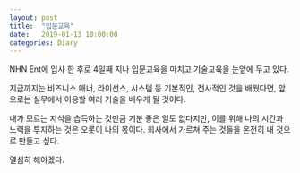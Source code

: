 ```yaml
---
layout: post
title:  "입문교육"
date:   2019-01-13 10:00:00
categories: Diary
---
```

NHN Ent에 입사 한 후로 4일째 지나 입문교육을 마치고 기술교육을 눈앞에 두고 있다.


지금까지는 비즈니스 매너, 라이선스, 시스템 등 기본적인, 전사적인 것을 배웠다면,
앞으로는 실무에서 이용할 여러 기술을 배우게 될 것이다.


내가 모르는 지식을 습득하는 것만큼 기분 좋은 일도 없다지만, 이를 위해 나의 시간과 노력을 투자하는 것은
오롯이 나의 몫이다. 회사에서 가르쳐 주는 것들을 온전히 내 것으로 만들고 싶다. 

열심히 해야겠다.
